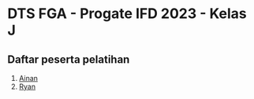 # DTS FGA - Progate IFD 2023 - Kelas J

## Daftar peserta pelatihan 

1. [Ainan](https://github.com/ainandoo)
2. [Ryan](https://github.com/RyanKautsar)
